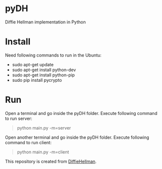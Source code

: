 # pyDH

Diffie Hellman implementation in Python

# Install
Need following commands to run in the Ubuntu:
- sudo apt-get update
- sudo apt-get install python-dev
- sudo apt-get install python-pip
- sudo pip install pycrypto

# Run
Open a terminal and go inside the pyDH folder. Execute following command to run server:
> python main.py -m=server

Open another terminal and go inside the pyDH folder. Execute following command to run client:
> python main.py -m=client

This repository is created from [DiffieHellman](https://github.com/cedi/DiffieHellman).
